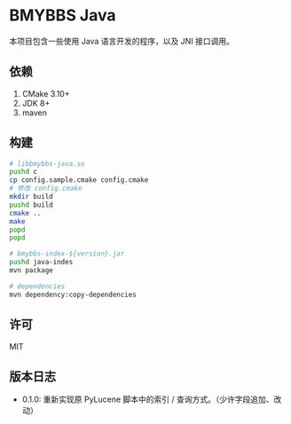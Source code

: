 # BMYBBS Java

本项目包含一些使用 Java 语言开发的程序，以及 JNI 接口调用。

## 依赖

1. CMake 3.10+
2. JDK 8+
3. maven

## 构建

```bash
# libbmybbs-java.so
pushd c
cp config.sample.cmake config.cmake
# 修改 config.cmake
mkdir build
pushd build
cmake ..
make
popd
popd

# bmybbs-index-${version}.jar
pushd java-indes
mvn package

# dependencies
mvn dependency:copy-dependencies
```

## 许可

MIT

## 版本日志

* 0.1.0: 重新实现原 PyLucene 脚本中的索引 / 查询方式。（少许字段追加、改动）

